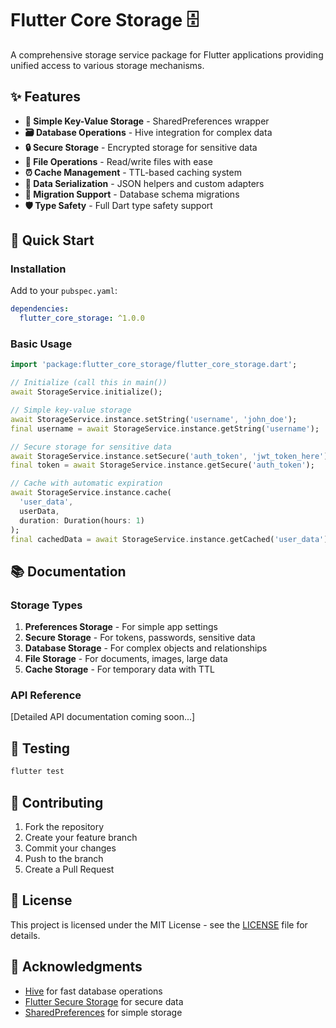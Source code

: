 # Flutter Core Storage 🗄️

A comprehensive storage service package for Flutter applications providing unified access to various storage mechanisms.

## ✨ Features

- **🔑 Simple Key-Value Storage** - SharedPreferences wrapper
- **🗃️ Database Operations** - Hive integration for complex data
- **🔒 Secure Storage** - Encrypted storage for sensitive data
- **📁 File Operations** - Read/write files with ease
- **⏰ Cache Management** - TTL-based caching system
- **🔧 Data Serialization** - JSON helpers and custom adapters
- **🚀 Migration Support** - Database schema migrations
- **🛡️ Type Safety** - Full Dart type safety support

## 🚀 Quick Start

### Installation

Add to your `pubspec.yaml`:

```yaml
dependencies:
  flutter_core_storage: ^1.0.0
```

### Basic Usage

```dart
import 'package:flutter_core_storage/flutter_core_storage.dart';

// Initialize (call this in main())
await StorageService.initialize();

// Simple key-value storage
await StorageService.instance.setString('username', 'john_doe');
final username = await StorageService.instance.getString('username');

// Secure storage for sensitive data
await StorageService.instance.setSecure('auth_token', 'jwt_token_here');
final token = await StorageService.instance.getSecure('auth_token');

// Cache with automatic expiration
await StorageService.instance.cache(
  'user_data', 
  userData, 
  duration: Duration(hours: 1)
);
final cachedData = await StorageService.instance.getCached('user_data');
```

## 📚 Documentation

### Storage Types

1. **Preferences Storage** - For simple app settings
2. **Secure Storage** - For tokens, passwords, sensitive data
3. **Database Storage** - For complex objects and relationships
4. **File Storage** - For documents, images, large data
5. **Cache Storage** - For temporary data with TTL

### API Reference

[Detailed API documentation coming soon...]

## 🧪 Testing

```bash
flutter test
```

## 🤝 Contributing

1. Fork the repository
2. Create your feature branch
3. Commit your changes
4. Push to the branch
5. Create a Pull Request

## 📄 License

This project is licensed under the MIT License - see the [LICENSE](LICENSE) file for details.

## 🙏 Acknowledgments

- [Hive](https://pub.dev/packages/hive) for fast database operations
- [Flutter Secure Storage](https://pub.dev/packages/flutter_secure_storage) for secure data
- [SharedPreferences](https://pub.dev/packages/shared_preferences) for simple storage
